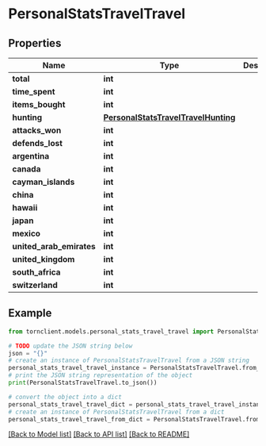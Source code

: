# PersonalStatsTravelTravel


## Properties

Name | Type | Description | Notes
------------ | ------------- | ------------- | -------------
**total** | **int** |  | 
**time_spent** | **int** |  | 
**items_bought** | **int** |  | 
**hunting** | [**PersonalStatsTravelTravelHunting**](PersonalStatsTravelTravelHunting.md) |  | 
**attacks_won** | **int** |  | 
**defends_lost** | **int** |  | 
**argentina** | **int** |  | 
**canada** | **int** |  | 
**cayman_islands** | **int** |  | 
**china** | **int** |  | 
**hawaii** | **int** |  | 
**japan** | **int** |  | 
**mexico** | **int** |  | 
**united_arab_emirates** | **int** |  | 
**united_kingdom** | **int** |  | 
**south_africa** | **int** |  | 
**switzerland** | **int** |  | 

## Example

```python
from tornclient.models.personal_stats_travel_travel import PersonalStatsTravelTravel

# TODO update the JSON string below
json = "{}"
# create an instance of PersonalStatsTravelTravel from a JSON string
personal_stats_travel_travel_instance = PersonalStatsTravelTravel.from_json(json)
# print the JSON string representation of the object
print(PersonalStatsTravelTravel.to_json())

# convert the object into a dict
personal_stats_travel_travel_dict = personal_stats_travel_travel_instance.to_dict()
# create an instance of PersonalStatsTravelTravel from a dict
personal_stats_travel_travel_from_dict = PersonalStatsTravelTravel.from_dict(personal_stats_travel_travel_dict)
```
[[Back to Model list]](../README.md#documentation-for-models) [[Back to API list]](../README.md#documentation-for-api-endpoints) [[Back to README]](../README.md)



